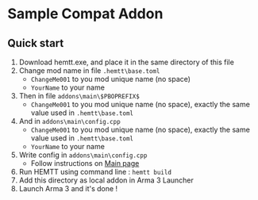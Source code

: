 # Sample Compat Addon

## Quick start

1. Download hemtt.exe, and place it in the same directory of this file
2. Change mod name in file `.hemtt\base.toml`
   - `ChangeMe001` to you mod unique name (no space)
   - `YourName` to your name
3. Then in file `addons\main\$PBOPREFIX$`
   - `ChangeMe001` to you mod unique name (no space), exactly the same value used in `.hemtt\base.toml`
4. And in `addons\main\config.cpp`
   - `ChangeMe001` to you mod unique name (no space), exactly the same value used in `.hemtt\base.toml`
   - `YourName` to your name
5. Write config in `addons\main\config.cpp`
   - Follow instructions on [Main page](../../README.md)
6. Run HEMTT using command line : `hemtt build`
7. Add this directory as local addon in Arma 3 Launcher
8. Launch Arma 3 and it's done !

